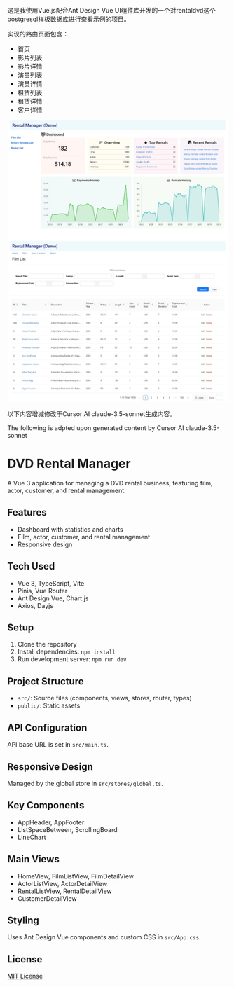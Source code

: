 
这是我使用Vue.js配合Ant Design Vue UI组件库开发的一个对rentaldvd这个postgresql样板数据库进行查看示例的项目。

实现的路由页面包含：
- 首页
- 影片列表
- 影片详情
- 演员列表
- 演员详情
- 租赁列表
- 租赁详情
- 客户详情

![首页截图](images/home_demo.jpg "首页截图")
![影片列表截图](images/film_list_screenshot.jpg "影片列表截图")

以下内容增减修改于Cursor AI claude-3.5-sonnet生成内容。

The following is adpted upon generated content by Cursor AI claude-3.5-sonnet
# DVD Rental Manager

A Vue 3 application for managing a DVD rental business, featuring film, actor, customer, and rental management.

## Features

- Dashboard with statistics and charts
- Film, actor, customer, and rental management
- Responsive design

## Tech Used

- Vue 3, TypeScript, Vite
- Pinia, Vue Router
- Ant Design Vue, Chart.js
- Axios, Dayjs

## Setup

1. Clone the repository
2. Install dependencies: `npm install`
3. Run development server: `npm run dev`

## Project Structure

- `src/`: Source files (components, views, stores, router, types)
- `public/`: Static assets

## API Configuration

API base URL is set in `src/main.ts`.

## Responsive Design

Managed by the global store in `src/stores/global.ts`.

## Key Components

- AppHeader, AppFooter
- ListSpaceBetween, ScrollingBoard
- LineChart

## Main Views

- HomeView, FilmListView, FilmDetailView
- ActorListView, ActorDetailView
- RentalListView, RentalDetailView
- CustomerDetailView

## Styling

Uses Ant Design Vue components and custom CSS in `src/App.css`.

## License

[MIT License](LICENSE)